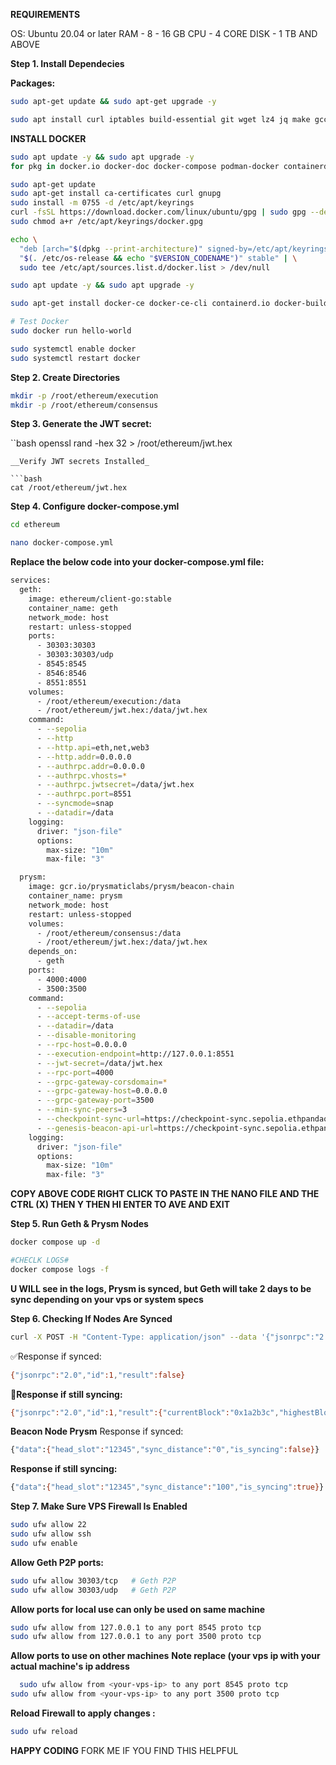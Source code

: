 
__REQUIREMENTS__

OS: Ubuntu 20.04 or later
RAM -  8 - 16 GB
CPU -  4 CORE
DISK -  1 TB AND ABOVE


__Step 1. Install Dependecies__

 **Packages:**
```bash 
sudo apt-get update && sudo apt-get upgrade -y
```
   
```bash
sudo apt install curl iptables build-essential git wget lz4 jq make gcc nano automake autoconf tmux htop nvme-cli libgbm1 pkg-config libssl-dev libleveldb-dev tar clang bsdmainutils ncdu unzip libleveldb-dev  -y
```
__INSTALL DOCKER__
```bash
sudo apt update -y && sudo apt upgrade -y
for pkg in docker.io docker-doc docker-compose podman-docker containerd runc; do sudo apt-get remove $pkg; done

sudo apt-get update
sudo apt-get install ca-certificates curl gnupg
sudo install -m 0755 -d /etc/apt/keyrings
curl -fsSL https://download.docker.com/linux/ubuntu/gpg | sudo gpg --dearmor -o /etc/apt/keyrings/docker.gpg
sudo chmod a+r /etc/apt/keyrings/docker.gpg

echo \
  "deb [arch="$(dpkg --print-architecture)" signed-by=/etc/apt/keyrings/docker.gpg] https://download.docker.com/linux/ubuntu \
  "$(. /etc/os-release && echo "$VERSION_CODENAME")" stable" | \
  sudo tee /etc/apt/sources.list.d/docker.list > /dev/null

sudo apt update -y && sudo apt upgrade -y

sudo apt-get install docker-ce docker-ce-cli containerd.io docker-buildx-plugin docker-compose-plugin

# Test Docker
sudo docker run hello-world

sudo systemctl enable docker
sudo systemctl restart docker
```
__Step 2. Create Directories__
```bash
mkdir -p /root/ethereum/execution
mkdir -p /root/ethereum/consensus
```

__Step 3. Generate the JWT secret:__

``bash
openssl rand -hex 32 > /root/ethereum/jwt.hex
```
__Verify JWT secrets Installed_

```bash
cat /root/ethereum/jwt.hex
```

__Step 4. Configure docker-compose.yml__

```bash
cd ethereum
```
```bash
nano docker-compose.yml
```

__Replace the below  code into your docker-compose.yml file:__
```bash
services:
  geth:
    image: ethereum/client-go:stable
    container_name: geth
    network_mode: host
    restart: unless-stopped
    ports:
      - 30303:30303
      - 30303:30303/udp
      - 8545:8545
      - 8546:8546
      - 8551:8551
    volumes:
      - /root/ethereum/execution:/data
      - /root/ethereum/jwt.hex:/data/jwt.hex
    command:
      - --sepolia
      - --http
      - --http.api=eth,net,web3
      - --http.addr=0.0.0.0
      - --authrpc.addr=0.0.0.0
      - --authrpc.vhosts=*
      - --authrpc.jwtsecret=/data/jwt.hex
      - --authrpc.port=8551
      - --syncmode=snap
      - --datadir=/data
    logging:
      driver: "json-file"
      options:
        max-size: "10m"
        max-file: "3"

  prysm:
    image: gcr.io/prysmaticlabs/prysm/beacon-chain
    container_name: prysm
    network_mode: host
    restart: unless-stopped
    volumes:
      - /root/ethereum/consensus:/data
      - /root/ethereum/jwt.hex:/data/jwt.hex
    depends_on:
      - geth
    ports:
      - 4000:4000
      - 3500:3500
    command:
      - --sepolia
      - --accept-terms-of-use
      - --datadir=/data
      - --disable-monitoring
      - --rpc-host=0.0.0.0
      - --execution-endpoint=http://127.0.0.1:8551
      - --jwt-secret=/data/jwt.hex
      - --rpc-port=4000
      - --grpc-gateway-corsdomain=*
      - --grpc-gateway-host=0.0.0.0
      - --grpc-gateway-port=3500
      - --min-sync-peers=3
      - --checkpoint-sync-url=https://checkpoint-sync.sepolia.ethpandaops.io
      - --genesis-beacon-api-url=https://checkpoint-sync.sepolia.ethpandaops.io
    logging:
      driver: "json-file"
      options:
        max-size: "10m"
        max-file: "3"
```
__COPY ABOVE CODE RIGHT CLICK TO PASTE IN THE NANO FILE  AND THE CTRL (X) THEN Y THEN HI ENTER TO AVE AND EXIT__

__Step 5. Run Geth & Prysm Nodes__

```bash
docker compose up -d
 ```
```bash
#CHECLK LOGS#
docker compose logs -f
 ```


__U WILL see in the logs, Prysm is synced, but  Geth will take 2 days to be sync depending on your vps or system specs__


__Step 6. Checking If Nodes Are Synced__
```bash
curl -X POST -H "Content-Type: application/json" --data '{"jsonrpc":"2.0","method":"eth_syncing","params":[],"id":1}' http://localhost:8545
 ```
✅Response if  synced:
```bash
{"jsonrpc":"2.0","id":1,"result":false}
```
__🚫Response if still syncing:__
```bash
{"jsonrpc":"2.0","id":1,"result":{"currentBlock":"0x1a2b3c","highestBlock":"0x1a2b4d","startingBlock":"0x0"}}
```

__Beacon Node Prysm__
Response if synced:
```bash
{"data":{"head_slot":"12345","sync_distance":"0","is_syncing":false}}
```
__Response if still syncing:__
```bash
{"data":{"head_slot":"12345","sync_distance":"100","is_syncing":true}}
```

__Step 7. Make Sure  VPS Firewall Is Enabled__

```bash
sudo ufw allow 22
sudo ufw allow ssh
sudo ufw enable
```
__Allow Geth P2P ports:__
```bash
sudo ufw allow 30303/tcp   # Geth P2P
sudo ufw allow 30303/udp   # Geth P2P
```
__Allow ports for local use can only be used on same machine__
```bash
sudo ufw allow from 127.0.0.1 to any port 8545 proto tcp
sudo ufw allow from 127.0.0.1 to any port 3500 proto tcp
```
__Allow ports to use on other machines__
  __Note replace (your vps ip with your actual machine's ip address__
```bash
  sudo ufw allow from <your-vps-ip> to any port 8545 proto tcp
sudo ufw allow from <your-vps-ip> to any port 3500 proto tcp
```
__Reload Firewall to apply changes :__

```bash
sudo ufw reload
```

__HAPPY CODING__
FORK ME IF YOU FIND THIS HELPFUL

